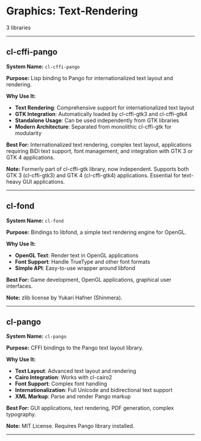 # Graphics: Text-Rendering

3 libraries

---

## cl-cffi-pango

**System Name:** `cl-cffi-pango`

**Purpose:** Lisp binding to Pango for internationalized text layout and rendering.

**Why Use It:**
- **Text Rendering**: Comprehensive support for internationalized text layout
- **GTK Integration**: Automatically loaded by cl-cffi-gtk3 and cl-cffi-gtk4
- **Standalone Usage**: Can be used independently from GTK libraries
- **Modern Architecture**: Separated from monolithic cl-cffi-gtk for modularity

**Best For:** Internationalized text rendering, complex text layout, applications requiring BiDi text support, font management, and integration with GTK 3 or GTK 4 applications.

**Note:** Formerly part of cl-cffi-gtk library, now independent. Supports both GTK 3 (cl-cffi-gtk3) and GTK 4 (cl-cffi-gtk4) applications. Essential for text-heavy GUI applications.

---


## cl-fond

**System Name:** `cl-fond`

**Purpose:** Bindings to libfond, a simple text rendering engine for OpenGL.

**Why Use It:**
- **OpenGL Text**: Render text in OpenGL applications
- **Font Support**: Handle TrueType and other font formats
- **Simple API**: Easy-to-use wrapper around libfond

**Best For:** Game development, OpenGL applications, graphical user interfaces.

**Note:** zlib license by Yukari Hafner (Shinmera).

---


## cl-pango

**System Name:** `cl-pango`

**Purpose:** CFFI bindings to the Pango text layout library.

**Why Use It:**
- **Text Layout**: Advanced text layout and rendering
- **Cairo Integration**: Works with cl-cairo2
- **Font Support**: Complex font handling
- **Internationalization**: Full Unicode and bidirectional text support
- **XML Markup**: Parse and render Pango markup

**Best For:** GUI applications, text rendering, PDF generation, complex typography.

**Note:** MIT License. Requires Pango library installed.

---


